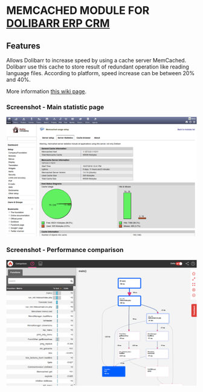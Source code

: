 # MEMCACHED MODULE FOR <a href="https://www.dolibarr.org">DOLIBARR ERP CRM</a>

## Features
Allows Dolibarr to increase speed by using a cache server MemCached. Dolibarr use this cache to store result of redundant operation like reading language files. According to platform, speed increase can be between 20% and 40%.

More information <a href="https://wiki.dolibarr.org/index.php/Module_MemCached_EN" target="_new">this wiki page</a>.


### Screenshot - Main statistic page

![Screenshot patient card](img/memcached_screenshot_1.png?raw=true "Statistic page")


### Screenshot - Performance comparison

![Screenshot patient card](img/comparison_with_blackfire.png?raw=true "Performance comparison")

